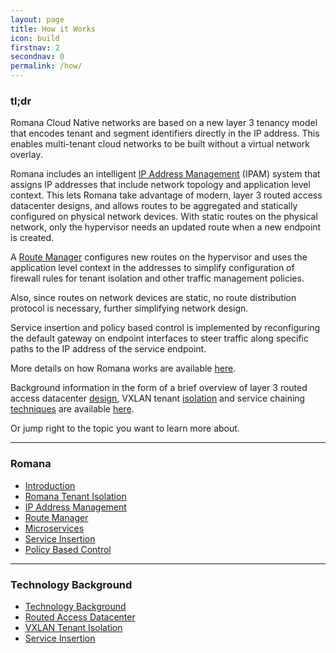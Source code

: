 ```yaml
---
layout: page
title: How it Works
icon: build
firstnav: 2
secondnav: 0
permalink: /how/
---
```


### tl;dr

Romana Cloud Native networks are based on a new layer 3 tenancy model that encodes tenant and segment identifiers directly in the IP address. This enables multi-tenant cloud networks to be built without a virtual network overlay.

Romana includes an intelligent [IP Address Management](/how/romana/#ip-address-management) (IPAM) system that assigns IP addresses that include network topology and application level context. This lets Romana take advantage of modern, layer 3 routed access datacenter designs, and allows routes to be aggregated and statically configured on physical network devices. With static routes on the physical network, only the hypervisor needs an updated route when a new endpoint is created. 

A [Route Manager](/how/romana/#route-manager) 
configures new routes on the hypervisor and uses the application level context in the addresses to simplify configuration of firewall rules for tenant isolation and other traffic management policies. 

Also, since routes on network devices are static, no route distribution protocol is necessary, further simplifying network design.

Service insertion and policy based control is implemented by reconfiguring the default gateway on endpoint interfaces to steer traffic along specific paths to the IP address of the service endpoint.

More details on how Romana works are available [here](/how/romana/). 

Background information in the form of a brief overview of layer 3 routed access datacenter [design](/how/background/#routed-access-datacenter),  VXLAN tenant [isolation](/how/background/#vxlan-tenant-isolation) and service chaining [techniques](/how/background/#service-insertion) 
are available [here](/how/background/).

Or jump right to the topic you want to learn more about.

---

### Romana   
- [Introduction](/how/romana/#introduction)
- [Romana Tenant Isolation](/how/romana/#romana-tenant-isolation)
- [IP Address Management](/how/romana/#ip-address-managment)
- [Route Manager](/how/romana/#route-manager) 
- [Microservices](/how/romana/#microservices) 
- [Service Insertion](/how/romana/#service-insertion) 
- [Policy Based Control](/how/romana/#policy-based-control)  

---

### Technology Background 

- [Technology Background](/how/background/)
- [Routed Access Datacenter](/how/background/#routed-access-datacenter)
- [VXLAN Tenant Isolation](/how/background/#vxlan-tenant-isolation)
- [Service Insertion](/how/background/#service-insertion) 

